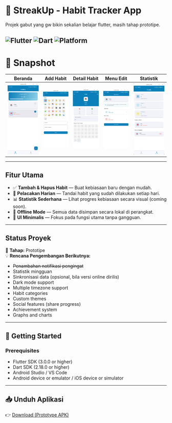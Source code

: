 # 📱 StreakUp - Habit Tracker App

Projek gabut yang gw bikin sekalian belajar flutter, masih tahap prototipe.

![Flutter](https://img.shields.io/badge/Flutter-3.35.6-02569B?logo=flutter)
![Dart](https://img.shields.io/badge/Dart-3.9.2-0175C2?logo=dart)
![Platform](https://img.shields.io/badge/Platform-Android%20%7C%20iOS-lightgrey)
---

# 📸 Snapshot

| Beranda | Add Habit | Detail Habit | Menu Edit | Statistik |
|:--------:|:----------:|:-----------:|:--------------:|:-----------:|
| ![Beranda](Screenshot_scrcpy_20251025131855.png) | ![Add Habit](Screenshot_scrcpy_20251025131935.png) | ![Edit Waktu](Screenshot_scrcpy_20251025132047.png) | ![Detail Habit](Screenshot_scrcpy_20251025132117.png) | ![Statistik](Screenshot_scrcpy_20251025132342.png) |


---

## Fitur Utama

- ✅ **Tambah & Hapus Habit** — Buat kebiasaan baru dengan mudah.  
- 📅 **Pelacakan Harian** — Tandai habit yang sudah dilakukan setiap hari.  
- 📊 **Statistik Sederhana** — Lihat progres kebiasaan secara visual (coming soon).  
- 📴 **Offline Mode** — Semua data disimpan secara lokal di perangkat.  
- 🧩 **UI Minimalis** — Fokus pada fungsi utama tanpa gangguan.
  
---

## Status Proyek

🔧 **Tahap:** Prototipe  
💡 **Rencana Pengembangan Berikutnya:**
- ~~Penambahan notifikasi pengingat~~
- Statistik mingguan  
- Sinkronisasi data (opsional, bila versi online dirilis)
- Dark mode support
- Multiple timezone support
- Habit categories
- Custom themes
- Social features (share progress)
- Achievement system
- Graphs and charts

---

## 🚀 Getting Started
### Prerequisites

- Flutter SDK (3.0.0 or higher)
- Dart SDK (2.18.0 or higher)
- Android Studio / VS Code
- Android device or emulator / iOS device or simulator

---

## 📥 Unduh Aplikasi

👉 [Download (Prototype APK)](https://github.com/17frn/StreakUp-Mobile/releases/latest)

